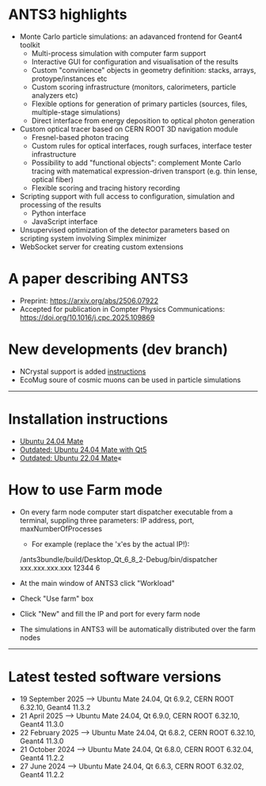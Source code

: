 # ANTS3 highlights

* Monte Carlo particle simulations: an adavanced frontend for Geant4 toolkit
   * Multi-process simulation with computer farm support
   * Interactive GUI for configuration and visualisation of the results
   * Custom "convinience" objects in geometry definition: stacks, arrays, protoype/instances etc
   * Custom scoring infrastructure (monitors, calorimeters, particle analyzers etc)
   * Flexible options for generation of primary particles (sources, files, multiple-stage simulations)
   * Direct interface from energy deposition to optical photon generation
 * Custom optical tracer based on CERN ROOT 3D navigation module
   * Fresnel-based photon tracing 
   * Custom rules for optical interfaces, rough surfaces, interface tester infrastructure
   * Possibility to add "functional objects": complement Monte Carlo tracing with matematical expression-driven transport (e.g. thin lense, optical fiber)
   * Flexible scoring and tracing history recording
 * Scripting support with full access to configuration, simulation and processing of the results
   * Python interface
   * JavaScript interface
 * Unsupervised optimization of the detector parameters based on scripting system involving Simplex minimizer
 * WebSocket server for creating custom extensions
     
# A paper describing ANTS3

* Preprint: https://arxiv.org/abs/2506.07922
* Accepted for publication in Compter Physics Communications: https://doi.org/10.1016/j.cpc.2025.109869

# New developments (dev branch)

* NCrystal support is added [instructions](https://github.com/andrmor/ANTS3bundle/wiki/NCrystalInstall)
* EcoMug soure of cosmic muons can be used in particle simulations

---

# Installation instructions
* [Ubuntu 24.04 Mate](https://github.com/andrmor/ANTS3bundle/wiki/Install_Ubuntu24.04_Qt6)
* [Outdated: Ubuntu 24.04 Mate with Qt5](https://github.com/andrmor/ANTS3bundle/wiki/Install_Ubuntu22.04_Qt5)
* [Outdated: Ubuntu 22.04 Mate](https://github.com/andrmor/ANTS3bundle/wiki/Install_Ubuntu22.04)«

# How to use Farm mode
* On every farm node computer start dispatcher executable from a terminal, suppling three parameters: IP address, port, maxNumberOfProcesses
  * For example (replace the 'x'es by the actual IP!):
    
   /ants3bundle/build/Desktop_Qt_6_8_2-Debug/bin/dispatcher xxx.xxx.xxx.xxx 12344 6
* At the main window of ANTS3 click "Workload"
* Check "Use farm" box
* Click "New" and fill the IP and port for every farm node
* The simulations in ANTS3 will be automatically distributed over the farm nodes

 ---

 # Latest tested software versions

* 19 September 2025 --> Ubuntu Mate 24.04, Qt 6.9.2, CERN ROOT 6.32.10, Geant4 11.3.2
* 21 April 2025 --> Ubuntu Mate 24.04, Qt 6.9.0, CERN ROOT 6.32.10, Geant4 11.3.0
* 22 February 2025 --> Ubuntu Mate 24.04, Qt 6.8.2, CERN ROOT 6.32.10, Geant4 11.3.0
* 21 October 2024 --> Ubuntu Mate 24.04, Qt 6.8.0, CERN ROOT 6.32.04, Geant4 11.2.2
* 27 June 2024 --> Ubuntu Mate 24.04, Qt 6.6.3, CERN ROOT 6.32.02, Geant4 11.2.2

